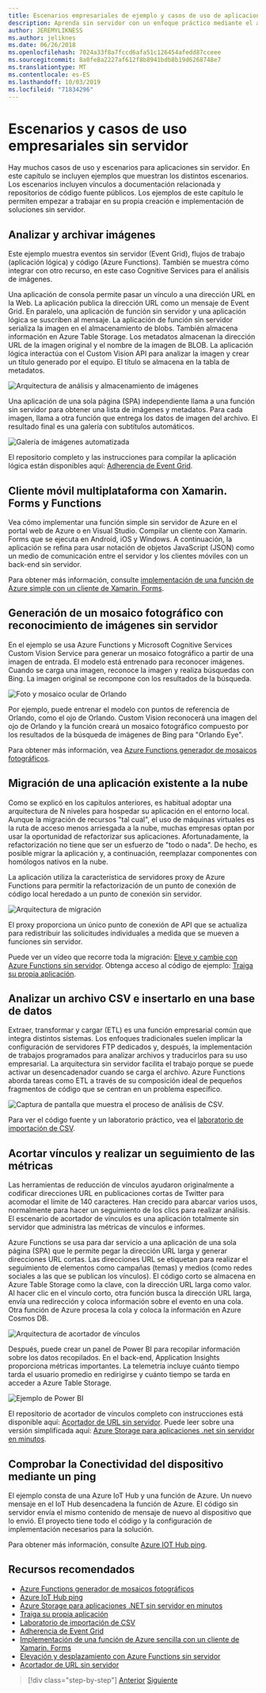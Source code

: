 ```yaml
---
title: Escenarios empresariales de ejemplo y casos de uso de aplicaciones sin servidor
description: Aprenda sin servidor con un enfoque práctico mediante el acceso a ejemplos que van desde el procesamiento de imágenes hasta los back-ends móviles y las canalizaciones ETL.
author: JEREMYLIKNESS
ms.author: jeliknes
ms.date: 06/26/2018
ms.openlocfilehash: 7024a33f8a7fccd6afa51c126454afedd87cceee
ms.sourcegitcommit: 8a0fe8a2227af612f8b8941bdb8b19d6268748e7
ms.translationtype: MT
ms.contentlocale: es-ES
ms.lasthandoff: 10/03/2019
ms.locfileid: "71834296"
---
```

# <a name="serverless-business-scenarios-and-use-cases"></a>Escenarios y casos de uso empresariales sin servidor

Hay muchos casos de uso y escenarios para aplicaciones sin servidor. En este capítulo se incluyen ejemplos que muestran los distintos escenarios. Los escenarios incluyen vínculos a documentación relacionada y repositorios de código fuente públicos. Los ejemplos de este capítulo le permiten empezar a trabajar en su propia creación e implementación de soluciones sin servidor.

## <a name="analyze-and-archive-images"></a>Analizar y archivar imágenes

Este ejemplo muestra eventos sin servidor (Event Grid), flujos de trabajo (aplicación lógica) y código (Azure Functions). También se muestra cómo integrar con otro recurso, en este caso Cognitive Services para el análisis de imágenes.

Una aplicación de consola permite pasar un vínculo a una dirección URL en la Web. La aplicación publica la dirección URL como un mensaje de Event Grid. En paralelo, una aplicación de función sin servidor y una aplicación lógica se suscriben al mensaje. La aplicación de función sin servidor serializa la imagen en el almacenamiento de blobs. También almacena información en Azure Table Storage. Los metadatos almacenan la dirección URL de la imagen original y el nombre de la imagen de BLOB. La aplicación lógica interactúa con el Custom Vision API para analizar la imagen y crear un título generado por el equipo. El título se almacena en la tabla de metadatos.

![Arquitectura de análisis y almacenamiento de imágenes](./media/image-processing-example.png)

Una aplicación de una sola página (SPA) independiente llama a una función sin servidor para obtener una lista de imágenes y metadatos. Para cada imagen, llama a otra función que entrega los datos de imagen del archivo. El resultado final es una galería con subtítulos automáticos.

![Galería de imágenes automatizada](./media/automated-image-gallery.png)

El repositorio completo y las instrucciones para compilar la aplicación lógica están disponibles aquí: [Adherencia de Event Grid](https://github.com/JeremyLikness/Event-Grid-Glue).

## <a name="cross-platform-mobile-client-using-xamarinforms-and-functions"></a>Cliente móvil multiplataforma con Xamarin. Forms y Functions

Vea cómo implementar una función simple sin servidor de Azure en el portal web de Azure o en Visual Studio. Compilar un cliente con Xamarin. Forms que se ejecuta en Android, iOS y Windows. A continuación, la aplicación se refina para usar notación de objetos JavaScript (JSON) como un medio de comunicación entre el servidor y los clientes móviles con un back-end sin servidor.

Para obtener más información, consulte [implementación de una función de Azure simple con un cliente de Xamarin. Forms](https://azure.microsoft.com/resources/samples/functions-xamarin-getting-started/).

## <a name="generate-a-photo-mosaic-with-serverless-image-recognition"></a>Generación de un mosaico fotográfico con reconocimiento de imágenes sin servidor

En el ejemplo se usa Azure Functions y Microsoft Cognitive Services Custom Vision Service para generar un mosaico fotográfico a partir de una imagen de entrada. El modelo está entrenado para reconocer imágenes. Cuando se carga una imagen, reconoce la imagen y realiza búsquedas con Bing. La imagen original se recompone con los resultados de la búsqueda.

![Foto y mosaico ocular de Orlando](./media/orlando-eye-both.png)

Por ejemplo, puede entrenar el modelo con puntos de referencia de Orlando, como el ojo de Orlando. Custom Vision reconocerá una imagen del ojo de Orlando y la función creará un mosaico fotográfico compuesto por los resultados de la búsqueda de imágenes de Bing para "Orlando Eye".

Para obtener más información, vea [Azure Functions generador de mosaicos fotográficos](https://azure.microsoft.com/resources/samples/functions-dotnet-photo-mosaic/).

## <a name="migrate-an-existing-application-to-the-cloud"></a>Migración de una aplicación existente a la nube

Como se explicó en los capítulos anteriores, es habitual adoptar una arquitectura de N niveles para hospedar su aplicación en el entorno local. Aunque la migración de recursos "tal cual", el uso de máquinas virtuales es la ruta de acceso menos arriesgada a la nube, muchas empresas optan por usar la oportunidad de refactorizar sus aplicaciones. Afortunadamente, la refactorización no tiene que ser un esfuerzo de "todo o nada". De hecho, es posible migrar la aplicación y, a continuación, reemplazar componentes con homólogos nativos en la nube.

La aplicación utiliza la característica de servidores proxy de Azure Functions para permitir la refactorización de un punto de conexión de código local heredado a un punto de conexión sin servidor.

![Arquitectura de migración](./media/migration-architecture.png)

El proxy proporciona un único punto de conexión de API que se actualiza para redistribuir las solicitudes individuales a medida que se mueven a funciones sin servidor.

Puede ver un vídeo que recorre toda la migración: [Eleve y cambie con Azure Functions sin servidor](https://channel9.msdn.com/Events/Connect/2017/E102). Obtenga acceso al código de ejemplo: [Traiga su propia aplicación](https://github.com/JeremyLikness/bring-own-app-connect-17).

## <a name="parse-a-csv-file-and-insert-into-a-database"></a>Analizar un archivo CSV e insertarlo en una base de datos

Extraer, transformar y cargar (ETL) es una función empresarial común que integra distintos sistemas. Los enfoques tradicionales suelen implicar la configuración de servidores FTP dedicados y, después, la implementación de trabajos programados para analizar archivos y traducirlos para su uso empresarial. La arquitectura sin servidor facilita el trabajo porque se puede activar un desencadenador cuando se carga el archivo. Azure Functions aborda tareas como ETL a través de su composición ideal de pequeños fragmentos de código que se centran en un problema específico.

![Captura de pantalla que muestra el proceso de análisis de CSV.](./media/serverless-business-scenarios/csv-parse-database-import.png)

Para ver el código fuente y un laboratorio práctico, vea el [laboratorio de importación de CSV](https://github.com/JeremyLikness/azure-fn-file-process-hol).

## <a name="shorten-links-and-track-metrics"></a>Acortar vínculos y realizar un seguimiento de las métricas

Las herramientas de reducción de vínculos ayudaron originalmente a codificar direcciones URL en publicaciones cortas de Twitter para acomodar el límite de 140 caracteres. Han crecido para abarcar varios usos, normalmente para hacer un seguimiento de los clics para realizar análisis. El escenario de acortador de vínculos es una aplicación totalmente sin servidor que administra las métricas de vínculos e informes.

Azure Functions se usa para dar servicio a una aplicación de una sola página (SPA) que le permite pegar la dirección URL larga y generar direcciones URL cortas. Las direcciones URL se etiquetan para realizar el seguimiento de elementos como campañas (temas) y medios (como redes sociales a las que se publican los vínculos). El código corto se almacena en Azure Table Storage como la clave, con la dirección URL larga como valor. Al hacer clic en el vínculo corto, otra función busca la dirección URL larga, envía una redirección y coloca información sobre el evento en una cola. Otra función de Azure procesa la cola y coloca la información en Azure Cosmos DB.

![Arquitectura de acortador de vínculos](./media/link-shortener-architecture.png)

Después, puede crear un panel de Power BI para recopilar información sobre los datos recopilados. En el back-end, Application Insights proporciona métricas importantes. La telemetría incluye cuánto tiempo tarda el usuario promedio en redirigirse y cuánto tiempo se tarda en acceder a Azure Table Storage.

![Ejemplo de Power BI](./media/power-bi-example.png)

El repositorio de acortador de vínculos completo con instrucciones está disponible aquí: [Acortador de URL sin servidor](https://github.com/jeremylikness/serverless-url-shortener). Puede leer sobre una versión simplificada aquí: [Azure Storage para aplicaciones .net sin servidor en minutos](https://devblogs.microsoft.com/aspnet/azure-storage-for-serverless-net-apps-in-minutes/).

## <a name="verify-device-connectivity-using-a-ping"></a>Comprobar la Conectividad del dispositivo mediante un ping

El ejemplo consta de una Azure IoT Hub y una función de Azure. Un nuevo mensaje en el IoT Hub desencadena la función de Azure. El código sin servidor envía el mismo contenido de mensaje de nuevo al dispositivo que lo envió. El proyecto tiene todo el código y la configuración de implementación necesarios para la solución.

Para obtener más información, consulte [Azure IOT Hub ping](https://azure.microsoft.com/resources/samples/iot-hub-node-ping/).

## <a name="recommended-resources"></a>Recursos recomendados

* [Azure Functions generador de mosaicos fotográficos](https://azure.microsoft.com/resources/samples/functions-dotnet-photo-mosaic/)
* [Azure IoT Hub ping](https://azure.microsoft.com/resources/samples/iot-hub-node-ping/)
* [Azure Storage para aplicaciones .NET sin servidor en minutos](https://devblogs.microsoft.com/aspnet/azure-storage-for-serverless-net-apps-in-minutes/)
* [Traiga su propia aplicación](https://github.com/JeremyLikness/bring-own-app-connect-17)
* [Laboratorio de importación de CSV](https://github.com/JeremyLikness/azure-fn-file-process-hol)
* [Adherencia de Event Grid](https://github.com/JeremyLikness/Event-Grid-Glue)
* [Implementación de una función de Azure sencilla con un cliente de Xamarin. Forms](https://azure.microsoft.com/resources/samples/functions-xamarin-getting-started/)
* [Elevación y desplazamiento con Azure Functions sin servidor](https://channel9.msdn.com/Events/Connect/2017/E102)
* [Acortador de URL sin servidor](https://github.com/jeremylikness/serverless-url-shortener)

>[!div class="step-by-step"]
>[Anterior](orchestration-patterns.md)
>[Siguiente](serverless-conclusion.md)
